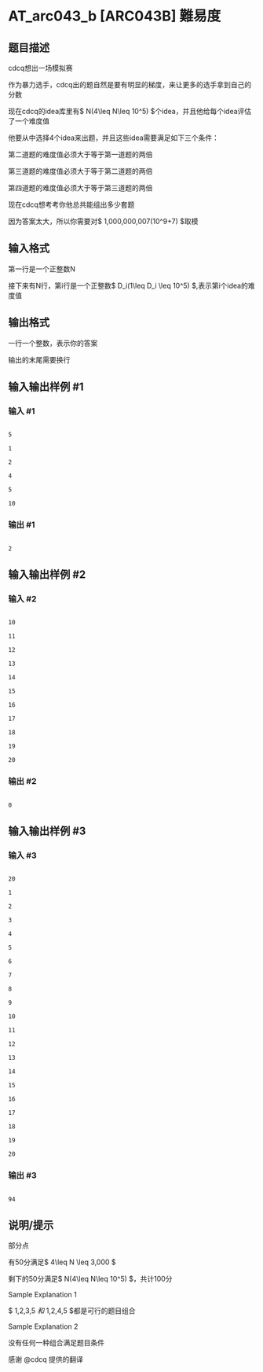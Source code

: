 # AT_arc043_b [ARC043B] 難易度

## 题目描述

cdcq想出一场模拟赛  
作为暴力选手，cdcq出的题自然是要有明显的梯度，来让更多的选手拿到自己的分数  
现在cdcq的idea库里有$ N(4\leq N\leq 10^5) $个idea，并且他给每个idea评估了一个难度值  
他要从中选择4个idea来出题，并且这些idea需要满足如下三个条件：  
第二道题的难度值必须大于等于第一道题的两倍  
第三道题的难度值必须大于等于第二道题的两倍  
第四道题的难度值必须大于等于第三道题的两倍  
现在cdcq想考考你他总共能组出多少套题  
因为答案太大，所以你需要对$ 1,000,000,007(10^9+7) $取模

## 输入格式

第一行是一个正整数N  
接下来有N行，第i行是一个正整数$ D_i(1\leq D_i \leq 10^5) $,表示第i个idea的难度值

## 输出格式

一行一个整数，表示你的答案  
输出的末尾需要换行

## 输入输出样例 #1

### 输入 #1

```
5
1
2
4
5
10
```

### 输出 #1

```
2
```

## 输入输出样例 #2

### 输入 #2

```
10
11
12
13
14
15
16
17
18
19
20
```

### 输出 #2

```
0
```

## 输入输出样例 #3

### 输入 #3

```
20
1
2
3
4
5
6
7
8
9
10
11
12
13
14
15
16
17
18
19
20
```

### 输出 #3

```
94
```

## 说明/提示

部分点  
有50分满足$ 4\leq N \leq 3,000 $  
剩下的50分满足$ N(4\leq N\leq 10^5) $，共计100分  
Sample Explanation 1  
$ 1,2,3,5 $和$ 1,2,4,5 $都是可行的题目组合  
Sample Explanation 2  
没有任何一种组合满足题目条件  

感谢 @cdcq 提供的翻译